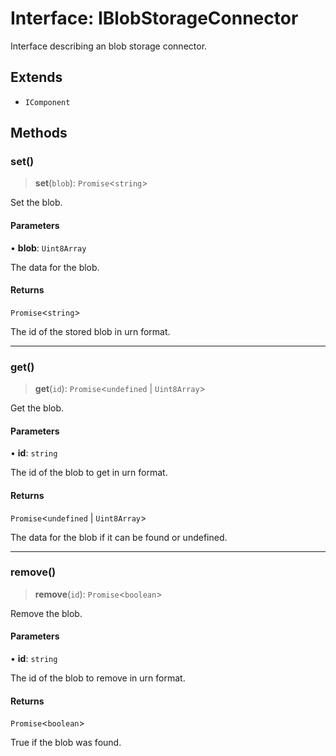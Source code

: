 # Interface: IBlobStorageConnector

Interface describing an blob storage connector.

## Extends

- `IComponent`

## Methods

### set()

> **set**(`blob`): `Promise`\<`string`\>

Set the blob.

#### Parameters

• **blob**: `Uint8Array`

The data for the blob.

#### Returns

`Promise`\<`string`\>

The id of the stored blob in urn format.

***

### get()

> **get**(`id`): `Promise`\<`undefined` \| `Uint8Array`\>

Get the blob.

#### Parameters

• **id**: `string`

The id of the blob to get in urn format.

#### Returns

`Promise`\<`undefined` \| `Uint8Array`\>

The data for the blob if it can be found or undefined.

***

### remove()

> **remove**(`id`): `Promise`\<`boolean`\>

Remove the blob.

#### Parameters

• **id**: `string`

The id of the blob to remove in urn format.

#### Returns

`Promise`\<`boolean`\>

True if the blob was found.
